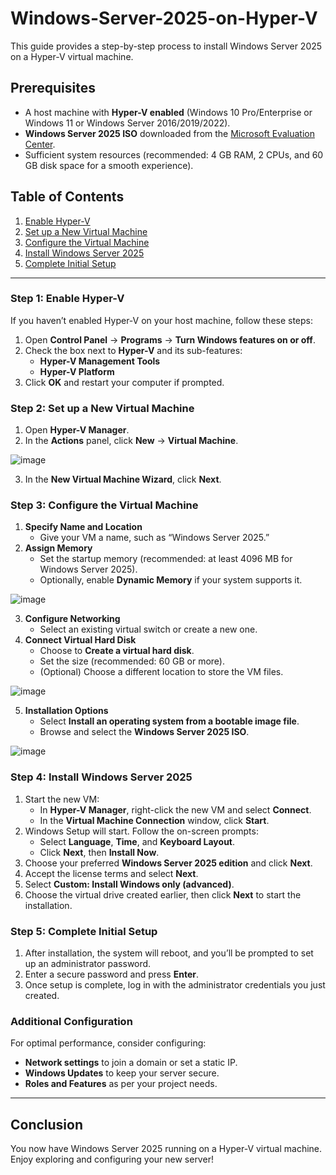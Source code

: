 # Windows-Server-2025-on-Hyper-V
This guide provides a step-by-step process to install Windows Server 2025 on a Hyper-V virtual machine.

## Prerequisites

- A host machine with **Hyper-V enabled** (Windows 10 Pro/Enterprise or Windows 11 or Windows Server 2016/2019/2022).
- **Windows Server 2025 ISO** downloaded from the [Microsoft Evaluation Center](https://www.microsoft.com/en-us/evalcenter).
- Sufficient system resources (recommended: 4 GB RAM, 2 CPUs, and 60 GB disk space for a smooth experience).

## Table of Contents

1. [Enable Hyper-V](#enable-hyper-v)
2. [Set up a New Virtual Machine](#set-up-a-new-virtual-machine)
3. [Configure the Virtual Machine](#configure-the-virtual-machine)
4. [Install Windows Server 2025](#install-windows-server-2025)
5. [Complete Initial Setup](#complete-initial-setup)

---

### Step 1: Enable Hyper-V

If you haven’t enabled Hyper-V on your host machine, follow these steps:

1. Open **Control Panel** → **Programs** → **Turn Windows features on or off**.
2. Check the box next to **Hyper-V** and its sub-features:
   - **Hyper-V Management Tools**
   - **Hyper-V Platform**
3. Click **OK** and restart your computer if prompted.

### Step 2: Set up a New Virtual Machine

1. Open **Hyper-V Manager**.
2. In the **Actions** panel, click **New** → **Virtual Machine**.


![image](https://github.com/user-attachments/assets/667d5792-2e97-4963-82c3-f0438c1be055)


3. In the **New Virtual Machine Wizard**, click **Next**.

### Step 3: Configure the Virtual Machine

1. **Specify Name and Location**
   - Give your VM a name, such as “Windows Server 2025.”
2. **Assign Memory**
   - Set the startup memory (recommended: at least 4096 MB for Windows Server 2025).
   - Optionally, enable **Dynamic Memory** if your system supports it.
  
![image](https://github.com/user-attachments/assets/7e0a1388-df2c-4cf7-aab5-3bc8f3ce6c55)

     
3. **Configure Networking**
   - Select an existing virtual switch or create a new one.
4. **Connect Virtual Hard Disk**
   - Choose to **Create a virtual hard disk**.
   - Set the size (recommended: 60 GB or more).
   - (Optional) Choose a different location to store the VM files.

 ![image](https://github.com/user-attachments/assets/259484d1-8e39-4a4f-966b-3d179716b3e0)

     
5. **Installation Options**
   - Select **Install an operating system from a bootable image file**.
   - Browse and select the **Windows Server 2025 ISO**.


  
 ![image](https://github.com/user-attachments/assets/760ba6a0-fb4d-451f-9b6e-d7b520e91d4e)

     

### Step 4: Install Windows Server 2025

1. Start the new VM:
   - In **Hyper-V Manager**, right-click the new VM and select **Connect**.
   - In the **Virtual Machine Connection** window, click **Start**.
2. Windows Setup will start. Follow the on-screen prompts:
   - Select **Language**, **Time**, and **Keyboard Layout**.
   - Click **Next**, then **Install Now**.
3. Choose your preferred **Windows Server 2025 edition** and click **Next**.
4. Accept the license terms and select **Next**.
5. Select **Custom: Install Windows only (advanced)**.
6. Choose the virtual drive created earlier, then click **Next** to start the installation.

### Step 5: Complete Initial Setup

1. After installation, the system will reboot, and you’ll be prompted to set up an administrator password.
2. Enter a secure password and press **Enter**.
3. Once setup is complete, log in with the administrator credentials you just created.

### Additional Configuration

For optimal performance, consider configuring:

- **Network settings** to join a domain or set a static IP.
- **Windows Updates** to keep your server secure.
- **Roles and Features** as per your project needs.

---

## Conclusion

You now have Windows Server 2025 running on a Hyper-V virtual machine. Enjoy exploring and configuring your new server!
